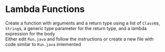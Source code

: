 # Lambda Functions
Create a function with arguments and a return type using a list of `Class`es, `String`s, a generic type parameter for the return type, and a lambda expression for the body\
Either edit `Run.java` and follow the instructions or create a new file with code similar to `Run.java` imlemented
